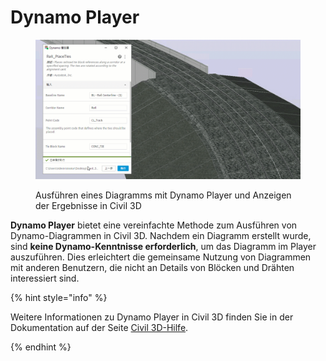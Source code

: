 # Dynamo Player

<figure><img src="../.gitbook/assets/Rail_PlaceTies_Player (1).gif" alt=""><figcaption><p>Ausführen eines Diagramms mit Dynamo Player und Anzeigen der Ergebnisse in Civil 3D</p></figcaption></figure>

**Dynamo Player** bietet eine vereinfachte Methode zum Ausführen von Dynamo-Diagrammen in Civil 3D. Nachdem ein Diagramm erstellt wurde, sind **keine Dynamo-Kenntnisse erforderlich**, um das Diagramm im Player auszuführen. Dies erleichtert die gemeinsame Nutzung von Diagrammen mit anderen Benutzern, die nicht an Details von Blöcken und Drähten interessiert sind.

{% hint style="info" %}

 Weitere Informationen zu Dynamo Player in Civil 3D finden Sie in der Dokumentation auf der Seite [Civil 3D-Hilfe](https://help.autodesk.com/view/CIV3D/2024/DEU/?guid=Civil3D_Dynamo_Dynamo_Player_html). 

{% endhint %}
